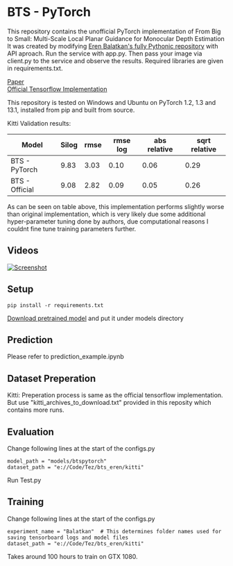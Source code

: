 # BTS - PyTorch
This repository contains the unofficial PyTorch implementation of From Big to Small: Multi-Scale Local Planar Guidance for Monocular Depth Estimation
It was created by modifying [Eren Balatkan's fully Pythonic repository](https://github.com/ErenBalatkan/Bts-PyTorch) with API aproach. Run the service with app.py. Then pass your image via client.py to the service and observe the results. Required libraries are given in requirements.txt.

[Paper](https://arxiv.org/abs/1907.10326)  
[Official Tensorflow Implementation](https://github.com/cogaplex-bts/bts)

This repository is tested on Windows and Ubuntu on PyTorch 1.2, 1.3 and 13.1, installed from pip and built from source.

Kitti Validation results:

| Model           | Silog  | rmse  | rmse log | abs relative | sqrt relative |
| --------------- | ------ | ----- | -------- | ------------ | ------------- |
| BTS - PyTorch   | 9.83  | 3.03  |   0.10   |     0.06     |      0.29     |
| BTS - Official  | 9.08    | 2.82  |   0.09   |     0.05     |      0.26     |

As can be seen on table above, this implementation performs slightly worse than original implementation, which is very likely due some additional hyper-parameter tuning done by authors, due computational reasons I couldnt fine tune training parameters further.

## Videos

[![Screenshot](https://i.ytimg.com/vi/ekezJiGaiQk/hqdefault.jpg?sqp=-oaymwEZCNACELwBSFXyq4qpAwsIARUAAIhCGAFwAQ==&rs=AOn4CLC9PTHPb2ykWP6x6HnV7tGOxfTJrw)](https://youtu.be/ekezJiGaiQk)

## Setup
```
pip install -r requirements.txt
```
[Download pretrained model](https://drive.google.com/file/d/1_mENn0G9YlLAAr3N8DVDt4Hk2SBbo1pl/view?usp=sharing) and put it under models directory

## Prediction

Please refer to prediction_example.ipynb

## Dataset Preperation
Kitti:
Preperation process is same as the official tensorflow implementation. But use "kitti_archives_to_download.txt" provided in this reposity which contains more runs.

## Evaluation
Change following lines at the start of the configs.py
```
model_path = "models/btspytorch"
dataset_path = "e://Code/Tez/bts_eren/kitti"
```
Run Test.py

## Training
Change following lines at the start of the configs.py
```
experiment_name = "Balatkan"  # This determines folder names used for saving tensorboard logs and model files
dataset_path = "e://Code/Tez/bts_eren/kitti"
```

Takes around 100 hours to train on GTX 1080.
